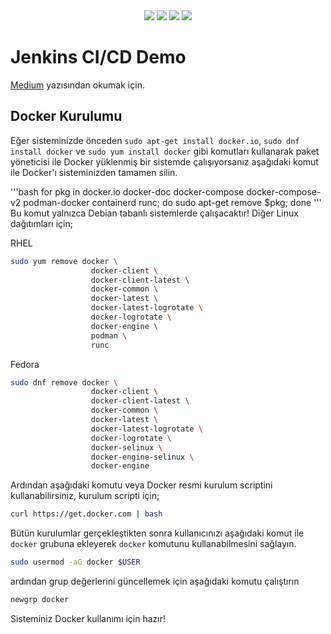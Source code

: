 <div align="center">
  <img src="https://img.shields.io/badge/Jenkins-49728B?style=for-the-badge&logo=jenkins&logoColor=white"> </img><img src="https://img.shields.io/badge/Docker-2CA5E0?style=for-the-badge&logo=docker&logoColor=white"></img> <img src="https://img.shields.io/badge/Ubuntu-E95420?style=for-the-badge&logo=ubuntu&logoColor=white"></img> <img src="https://img.shields.io/badge/Python-FFD43B?style=for-the-badge&logo=python&logoColor=blue"></img>
</div>

# Jenkins CI/CD Demo

[Medium](https://medium.com/@farukomererdem2003/docker-jenkins-i%CC%87le-ci-cd-pipeline-olu%C5%9Fturmak-6f58d83f267b) yazısından okumak için.

## Docker Kurulumu
Eğer sisteminizde önceden `sudo apt-get install docker.io`, `sudo dnf install docker` ve `sudo yum install docker` gibi komutları kullanarak paket yöneticisi ile Docker yüklenmiş bir sistemde çalışıyorsanız aşağıdaki komut ile Docker'ı sisteminizden tamamen silin.

'''bash
for pkg in docker.io docker-doc docker-compose docker-compose-v2 podman-docker containerd runc; do sudo apt-get remove $pkg; done
'''
Bu komut yalnızca Debian tabanlı sistemlerde çalışacaktır! Diğer Linux dağıtımları için;

RHEL
```bash
sudo yum remove docker \
                  docker-client \
                  docker-client-latest \
                  docker-common \
                  docker-latest \
                  docker-latest-logrotate \
                  docker-logrotate \
                  docker-engine \
                  podman \
                  runc
```

Fedora
```bash
sudo dnf remove docker \
                  docker-client \
                  docker-client-latest \
                  docker-common \
                  docker-latest \
                  docker-latest-logrotate \
                  docker-logrotate \
                  docker-selinux \
                  docker-engine-selinux \
                  docker-engine
```

Ardından aşağıdaki komutu veya Docker resmi kurulum scriptini kullanabilirsiniz, kurulum scripti için;

```bash
curl https://get.docker.com | bash
```
Bütün kurulumlar gerçekleştikten sonra kullanıcınızı aşağıdaki komut ile `docker` grubuna ekleyerek `docker` komutunu kullanabilmesini sağlayın.
```bash
sudo usermod -aG docker $USER
```
ardından grup değerlerini güncellemek için aşağıdaki komutu çalıştırın
```bash
newgrp docker
```

Sisteminiz Docker kullanımı için hazır!
